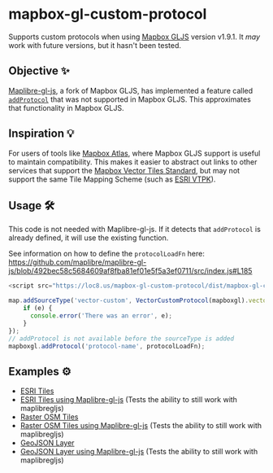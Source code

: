 # mapbox-gl-custom-protocol
Supports custom protocols when using [Mapbox GLJS](https://www.mapbox.com/mapbox-gljs) version v1.9.1.
It _may_ work with future versions, but it hasn't been tested.

## Objective ✨
[Maplibre-gl-js](https://github.com/maplibre/maplibre-gl-js), a fork of Mapbox GLJS, has implemented a feature called [`addProtocol`](https://github.com/maplibre/maplibre-gl-js/blob/492bec58c5684609af8fba81ef01e5f5a3ef0711/src/index.js#L177) that was not supported in Mapbox GLJS. This approximates that functionality in Mapbox GLJS. 

## Inspiration 💡
For users of tools like [Mapbox Atlas](https://www.mapbox.com/atlas/), where Mapbox GLJS support is useful to maintain compatibility. This makes it easier to abstract out links to other services that support the [Mapbox Vector Tiles Standard](https://github.com/mapbox/vector-tile-spec), but may not support the same Tile Mapping Scheme (such as [ESRI VTPK](https://www.arcgis.com/apps/mapviewer/index.html?webmap=353f1a96be854f77bf063ff97abc69b8)).

## Usage 🛠️
This code is not needed with Maplibre-gl-js. If it detects that `addProtocol` is already defined, it will use the existing function.

See information on how to define the `protocolLoadFn` here: https://github.com/maplibre/maplibre-gl-js/blob/492bec58c5684609af8fba81ef01e5f5a3ef0711/src/index.js#L185
```javascript
<script src="https://loc8.us/mapbox-gl-custom-protocol/dist/mapbox-gl-custom-protocol.min.js"></script>

map.addSourceType('vector-custom', VectorCustomProtocol(mapboxgl).vector, (e) => {
    if (e) {
      console.error('There was an error', e);
    }
});
// addProtocol is not available before the sourceType is added
mapboxgl.addProtocol('protocol-name', protocolLoadFn);
```

## Examples ⚙️
* [ESRI Tiles](https://jimmyrocks.github.io/mapbox-gl-custom-protocol/examples/vector.html)
* [ESRI Tiles using Maplibre-gl-js](https://jimmyrocks.github.io/mapbox-gl-custom-protocol/examples/vector-maplibre.html) (Tests the ability to still work with maplibregljs)
* [Raster OSM Tiles](https://jimmyrocks.github.io/mapbox-gl-custom-protocol/examples/raster.html)
* [Raster OSM Tiles using Maplibre-gl-js](https://jimmyrocks.github.io/mapbox-gl-custom-protocol/examples/raster-maplibre.html) (Tests the ability to still work with maplibregljs)
* [GeoJSON Layer](https://jimmyrocks.github.io/mapbox-gl-custom-protocol/examples/geojson.html)
* [GeoJSON Layer using Maplibre-gl-js](https://jimmyrocks.github.io/mapbox-gl-custom-protocol/examples/geojson-maplibre.html) (Tests the ability to still work with maplibregljs)
